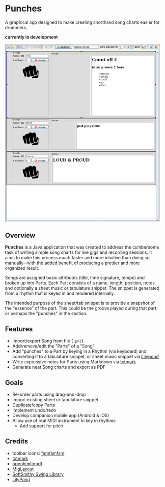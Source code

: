 # Punches

A graphical app designed to make creating shorthand song charts easier for drummers.

**__currently in development__**

![Screenshot](https://github.com/vaquilina/Punches/raw/main/screenshot.png "Screenshot")

## Overview

**Punches** is a Java application that was created to address the cumbersome task of writing simple song charts for live gigs and recording sessions. It aims to make this process much faster and more intuitive than doing so manually--with the added benefit of producing a prettier and more organized result.

Songs are assigned basic attributes (title, time signature, tempo) and broken up into Parts. Each Part consists of a name, length, position, notes and optionally a sheet music or tabulature snippet. The snippet is generated from a rhythm that is keyed in and rendered internally.

The intended purpose of the sheet/tab snippet is to provide a snapshot of the "essence" of the part. This could be the groove played during that part, or perhaps the "punches" in the section.

## Features

- Import/export Song from file (`.pnc`)
- Add/remove/edit the "Parts" of a "Song"
- Add "punches" to a Part by keying in a Rhythm (via keyboard) and converting it to a tabulature snippet, or sheet music snippet via [Lilypond](https://lilypond.org/)
- Write expressive notes for Parts using Markdown via [txtmark](https://github.com/rjeschke/txtmark)
- Generate neat Song charts and export as PDF

## Goals

- Re-order parts using drag-and-drop
- Import existing sheet or tabulature snippet
- Duplicate/copy Parts
- Implement undo/redo
- Develop companion mobile app (Android & iOS)
- Allow use of real MIDI instrument to key in rhythms
  - Add support for pitch

## Credits

- toolbar icons: [famfamfam](http://www.famfamfam.com/lab/icons/)
- [txtmark](https://github.com/rjeschke/txtmark) 
- [openhtmltopdf](https://github.com/danfickle/openhtmltopdf)
- [MigLayout](https://miglayout.com/)
- [SoftSmithy Swing Library](https://www.softsmithy.org/)
- [LilyPond](https://lilypond.org/)


